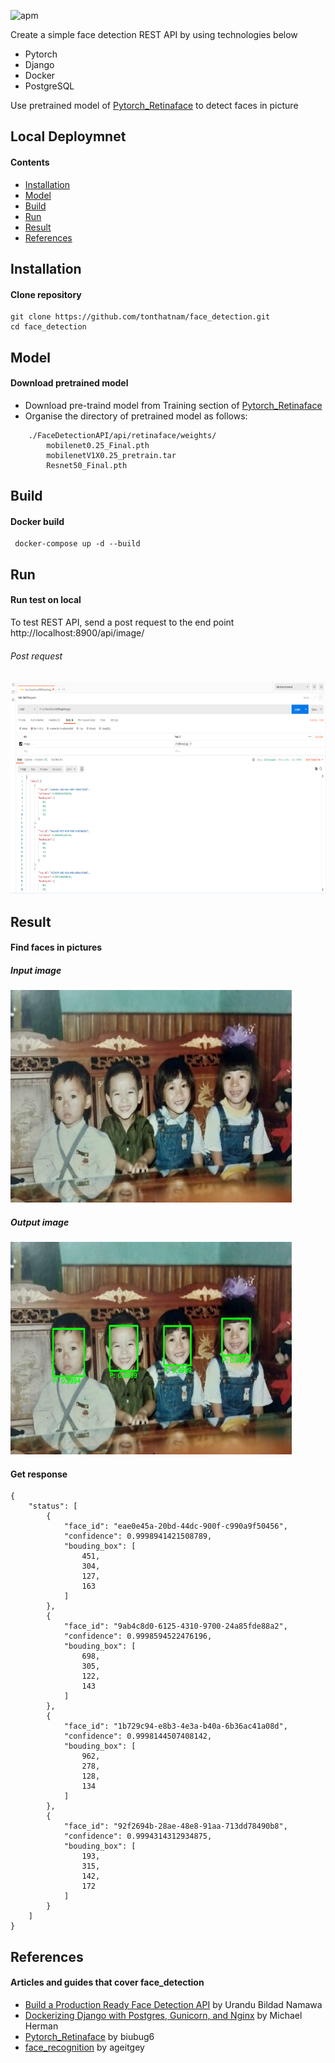 ![apm](https://img.shields.io/apm/l/vim-mode.svg) 

Create a simple face detection REST API by using technologies below

 * Pytorch
 * Django
 * Docker
 * PostgreSQL

Use pretrained model of [Pytorch_Retinaface](https://github.com/biubug6/Pytorch_Retinaface) to detect faces in picture
## Local Deploymnet
#### Contents
- [Installation](#Installation)
- [Model](#model)
- [Build](#build)
- [Run](#run)
- [Result](#result)
- [References](#references)

## Installation
#### Clone repository
 ```console
 git clone https://github.com/tonthatnam/face_detection.git
 cd face_detection
```
## Model
#### Download pretrained model
 * Download pre-traind model from Training section of [Pytorch_Retinaface](https://github.com/biubug6/Pytorch_Retinaface)
 * Organise the directory of pretrained model as follows:
```
    ./FaceDetectionAPI/api/retinaface/weights/
        mobilenet0.25_Final.pth
        mobilenetV1X0.25_pretrain.tar
        Resnet50_Final.pth
```
## Build
#### Docker build
```console
 docker-compose up -d --build
```
## Run
#### Run test on local
 To test REST API, send a post request to the end point http://localhost:8900/api/image/

###### Post request
<img src="./tests/response_postman/post_response.png" width="550" height="340">

## Result
#### Find faces in pictures
##### Input image
<img src="./tests/test_images/childhood.jpg" width="450" height="340">

##### Output image
<img src="./tests/result_images/childhood.jpg" width="450" height="340">

#### Get response
```console
{
    "status": [
        {
            "face_id": "eae0e45a-20bd-44dc-900f-c990a9f50456",
            "confidence": 0.9998941421508789,
            "bouding_box": [
                451,
                304,
                127,
                163
            ]
        },
        {
            "face_id": "9ab4c8d0-6125-4310-9700-24a85fde88a2",
            "confidence": 0.9998594522476196,
            "bouding_box": [
                698,
                305,
                122,
                143
            ]
        },
        {
            "face_id": "1b729c94-e8b3-4e3a-b40a-6b36ac41a08d",
            "confidence": 0.9998144507408142,
            "bouding_box": [
                962,
                278,
                128,
                134
            ]
        },
        {
            "face_id": "92f2694b-28ae-48e8-91aa-713dd78490b8",
            "confidence": 0.9994314312934875,
            "bouding_box": [
                193,
                315,
                142,
                172
            ]
        }
    ]
}
```
## References
#### Articles and guides that cover face_detection

 * [Build a Production Ready Face Detection API](https://medium.com/devcnairobi/build-a-production-ready-face-detection-api-part-1-c56cbe9592bf) by Urandu Bildad Namawa
 * [Dockerizing Django with Postgres, Gunicorn, and Nginx](https://testdriven.io/blog/dockerizing-django-with-postgres-gunicorn-and-nginx/#gunicorn) by Michael Herman
 * [Pytorch_Retinaface](https://github.com/biubug6/Pytorch_Retinaface) by biubug6
 * [face_recognition](https://github.com/ageitgey/face_recognition) by ageitgey
